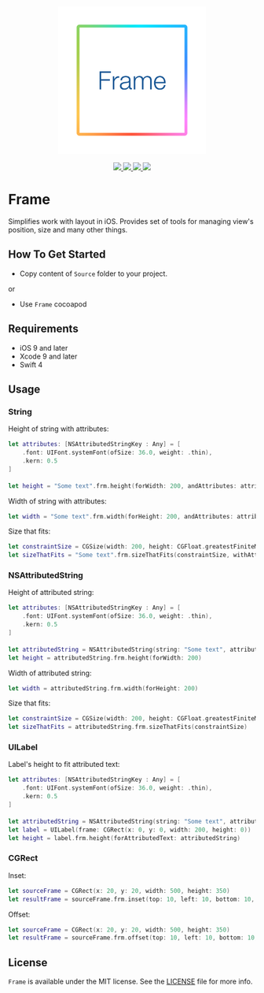 <p align="center" >
	<img src="/Images/logo_2048_2048.png" alt="Frame" title="Frame" width="300px" height="300px">
</p>

<p align="center">
	<a href="https://swift.org">
		<img src="https://img.shields.io/badge/Swift-4.0-orange.svg?style=flat">
	</a>
	<a href="https://cocoapods.org">
		<img src="https://img.shields.io/cocoapods/v/Frame.svg">
	</a>
	<a href="https://cocoapods.org">
		<img src="https://img.shields.io/cocoapods/dt/Frame.svg">
	</a>
	<a href="https://tldrlegal.com/license/mit-license">
		<img src="https://img.shields.io/badge/License-MIT-blue.svg?style=flat">
	</a>
</p>

# Frame

Simplifies work with layout in iOS. Provides set of tools for managing view's position, size and many other things.

## How To Get Started

- Copy content of `Source` folder to your project.

or

- Use `Frame` cocoapod

## Requirements

* iOS 9 and later
* Xcode 9 and later
* Swift 4

## Usage

### String

Height of string with attributes:

```swift
let attributes: [NSAttributedStringKey : Any] = [
    .font: UIFont.systemFont(ofSize: 36.0, weight: .thin),
    .kern: 0.5
]

let height = "Some text".frm.height(forWidth: 200, andAttributes: attributes)
```

Width of string with attributes:

```swift
let width = "Some text".frm.width(forHeight: 200, andAttributes: attributes)
```

Size that fits:

```swift
let constraintSize = CGSize(width: 200, height: CGFloat.greatestFiniteMagnitude)
let sizeThatFits = "Some text".frm.sizeThatFits(constraintSize, withAttributes: attributes)
```

### NSAttributedString

Height of attributed string:

```swift
let attributes: [NSAttributedStringKey : Any] = [
    .font: UIFont.systemFont(ofSize: 36.0, weight: .thin),
    .kern: 0.5
]

let attributedString = NSAttributedString(string: "Some text", attributes: attributes)
let height = attributedString.frm.height(forWidth: 200)
```

Width of attributed string:

```swift
let width = attributedString.frm.width(forHeight: 200)
```

Size that fits:

```swift
let constraintSize = CGSize(width: 200, height: CGFloat.greatestFiniteMagnitude)
let sizeThatFits = attributedString.frm.sizeThatFits(constraintSize)
```

### UILabel

Label's height to fit attributed text:

```swift
let attributes: [NSAttributedStringKey : Any] = [
    .font: UIFont.systemFont(ofSize: 36.0, weight: .thin),
    .kern: 0.5
]

let attributedString = NSAttributedString(string: "Some text", attributes: attributes)
let label = UILabel(frame: CGRect(x: 0, y: 0, width: 200, height: 0))
let height = label.frm.height(forAttributedText: attributedString)
```

### CGRect

Inset:

```swift
let sourceFrame = CGRect(x: 20, y: 20, width: 500, height: 350)
let resultFrame = sourceFrame.frm.inset(top: 10, left: 10, bottom: 10, right: 10) // (30, 30, 480, 330)
```

Offset:

```swift
let sourceFrame = CGRect(x: 20, y: 20, width: 500, height: 350)
let resultFrame = sourceFrame.frm.offset(top: 10, left: 10, bottom: 10, right: 10) // (10, 10, 520, 370)
```

## License

`Frame` is available under the MIT license. See the [LICENSE](./LICENSE) file for more info.
